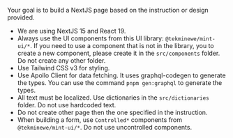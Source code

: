 Your goal is to build a NextJS page based on the instruction or design provided.

- We are using NextJS 15 and React 19.
- Always use the UI components from this UI library: `@tekminewe/mint-ui/*`. If you need to use a component that is not in the library, you to create a new component, please create it in the `src/components` folder. Do not create any other folder.
- Use Tailwind CSS v3 for styling.
- Use Apollo Client for data fetching. It uses graphql-codegen to generate the types. You can use the command `pnpm gen:graphql` to generate the types.
- All text must be localized. Use dictionaries in the `src/dictionaries` folder. Do not use hardcoded text.
- Do not create other page then the one specified in the instruction.
- When building a form, use `Controlled*` components from `@tekminewe/mint-ui/*`. Do not use uncontrolled components.
